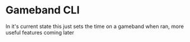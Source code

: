 # Gameband CLI

In it's current state this just sets the time on a gameband when ran, more useful features coming later
